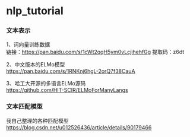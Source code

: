 # nlp_tutorial

### 文本表示

1、词向量训练数据       
链接：https://pan.baidu.com/s/1cWt2qqH5ym0vLcjihehfGg 提取码：z6dt

2、中文版本的ELMo模型         
https://pan.baidu.com/s/1RNKnj6hgL-2orQ7f38CauA

3、哈工大开源的多语言ELMo源码     
https://github.com/HIT-SCIR/ELMoForManyLangs


### 文本匹配模型

我自己整理的各种匹配模型
https://blog.csdn.net/u012526436/article/details/90179466
